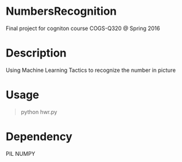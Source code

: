 # NumbersRecognition
Final project for cogniton course COGS-Q320 @ Spring 2016

# Description
Using Machine Learning Tactics to recognize the number in picture

# Usage
> python hwr.py <imagefile>

# Dependency
PIL
NUMPY
